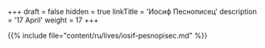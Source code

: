 +++
draft = false
hidden = true
linkTitle = 'Иосиф Песнописец'
description = '17 April'
weight = 17
+++

{{% include file="content/ru/lives/iosif-pesnopisec.md" %}}
